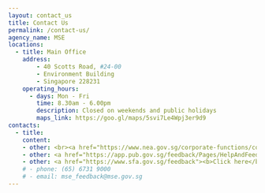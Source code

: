 ```yaml
---
layout: contact_us
title: Contact Us
permalink: /contact-us/
agency_name: MSE
locations:
  - title: Main Office
    address:
        - 40 Scotts Road, #24-00
        - Environment Building
        - Singapore 228231 
    operating_hours:
      - days: Mon - Fri
        time: 8.30am - 6.00pm
        description: Closed on weekends and public holidays
        maps_link: https://goo.gl/maps/5svi7Le4Wpj3er9d9
contacts:
  - title: 
    content:
    - other: <br><a href="https://www.nea.gov.sg/corporate-functions/contact-us/overview"><b>Click here</b></a> for environmental-related matters such as dengue, smoking, and cleanliness
    - other: <a href="https://app.pub.gov.sg/feedback/Pages/HelpAndFeedback.aspx"><b>Click here</b></a> for water supply or drainage matters such as reporting leaks or chokes
    - other: <a href="https://www.sfa.gov.sg/feedback"><b>Click here</b></a> for food safety or security matters such as hygiene standards<br><br>   For other general enquiries, reach us at 67319000 or mse_feedback@mse.gov.sg
    # - phone: (65) 6731 9000
    # - email: mse_feedback@mse.gov.sg
---
```



